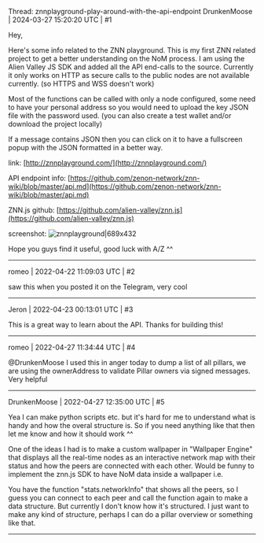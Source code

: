 Thread: znnplayground-play-around-with-the-api-endpoint
DrunkenMoose | 2024-03-27 15:20:20 UTC | #1

Hey,

Here's some info related to the ZNN playground. This is my first ZNN related project to get a better understanding on the NoM process. I am using the Alien Valley JS SDK and added all the API end-calls to the source. Currently it only works on HTTP as secure calls to the public nodes are not available currently. (so HTTPS and WSS doesn't work)

Most of the functions can be called with only a node configured, some need to have your personal address so you would need to upload the key JSON file with the password used. (you can also create a test wallet and/or download the project locally)

If a message contains JSON then you can click on it to have a fullscreen popup with the JSON formatted in a better way.

link:
[http://znnplayground.com/](http://znnplayground.com/)

API endpoint info:
[https://github.com/zenon-network/znn-wiki/blob/master/api.md](https://github.com/zenon-network/znn-wiki/blob/master/api.md)

ZNN.js github:
[https://github.com/alien-valley/znn.js](https://github.com/alien-valley/znn.js)

screenshot:
![znnplayground|689x432](upload://oJkT8jSF77i2E5TPHchg1SKxT98.png)

Hope you guys find it useful, good luck with A/Z ^^

-------------------------

romeo | 2022-04-22 11:09:03 UTC | #2

saw this when you posted it on the Telegram, very cool

-------------------------

Jeron | 2022-04-23 00:13:01 UTC | #3

This is a great way to learn about the API. Thanks for building this!

-------------------------

romeo | 2022-04-27 11:34:44 UTC | #4

@DrunkenMoose I used this in anger today to dump a list of all pillars, we are using the ownerAddress to validate Pillar owners via signed messages. Very helpful

-------------------------

DrunkenMoose | 2022-04-27 12:35:00 UTC | #5

Yea I can make python scripts etc. but it's hard for me to understand what is handy and how the overal structure is. So if you need anything like that then let me know and how it should work ^^

One of the ideas I had is to make a custom wallpaper in "Wallpaper Engine" that displays all the real-time nodes as an interactive network map with their status and how the peers are connected with each other. Would be funny to implement the znn.js SDK to have NoM data inside a wallpaper i.e. 

You have the function "stats.networkInfo" that shows all the peers, so I guess you can connect to each peer and call the function again to make a data structure. But currently I don't know how it's structured. I just want to make any kind of structure, perhaps I can do a pillar overview or something like that.

-------------------------

